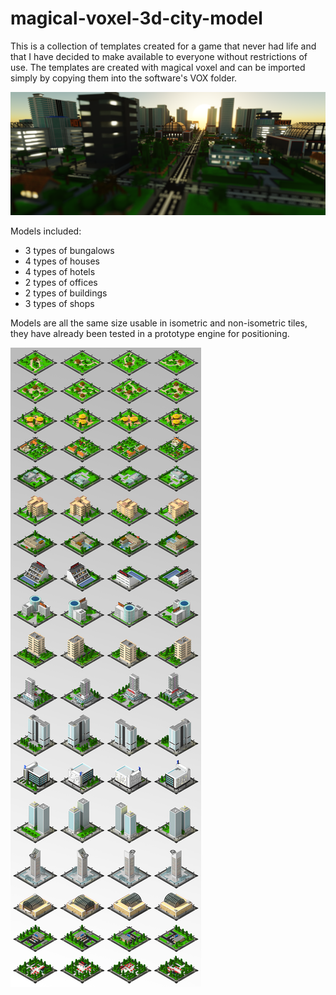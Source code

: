# magical-voxel-3d-city-model

This is a collection of templates created for a game that never had life and that I have decided to make available to everyone without restrictions of use. The templates are created with magical voxel and can be imported simply by copying them into the software's VOX folder.

![city-model](/Demo-Image/snap2018.png)

Models included:
* 3 types of bungalows
* 4 types of houses
* 4 types of hotels
* 2 types of offices
* 2 types of buildings
* 3 types of shops
 
 Models are all the same size usable in isometric and non-isometric tiles, they have already been tested in a prototype engine for positioning.
 
![Provini](/Demo-Image/Provini.jpg)

